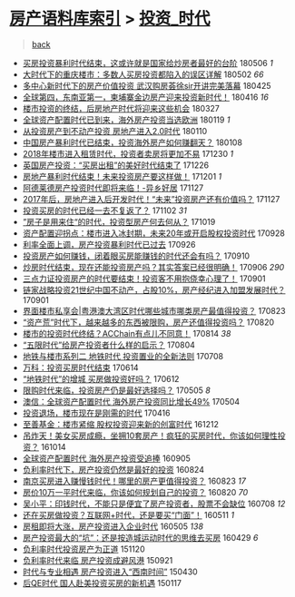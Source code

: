 [房产语料库索引](../../README.md)  > [投资_时代](投资_时代.md)
====
> [back](../README.md)

- [买房投资暴利时代结束，这或许就是国家给炒房者最好的台阶](http://jkwz.applinzi.com/ittc/7100147912690631696.html#%E4%B9%B0%E6%88%BF%E6%8A%95%E8%B5%84%E6%9A%B4%E5%88%A9%E6%97%B6%E4%BB%A3%E7%BB%93%E6%9D%9F%EF%BC%8C%E8%BF%99%E6%88%96%E8%AE%B8%E5%B0%B1%E6%98%AF%E5%9B%BD%E5%AE%B6%E7%BB%99%E7%82%92%E6%88%BF%E8%80%85%E6%9C%80%E5%A5%BD%E7%9A%84%E5%8F%B0%E9%98%B6) 180506 *1* 
- [大时代下的重庆楼市：多数人买房投资都陷入的误区详解](http://jkwz.applinzi.com/ittc/7098459334306694150.html#%E5%A4%A7%E6%97%B6%E4%BB%A3%E4%B8%8B%E7%9A%84%E9%87%8D%E5%BA%86%E6%A5%BC%E5%B8%82%EF%BC%9A%E5%A4%9A%E6%95%B0%E4%BA%BA%E4%B9%B0%E6%88%BF%E6%8A%95%E8%B5%84%E9%83%BD%E9%99%B7%E5%85%A5%E7%9A%84%E8%AF%AF%E5%8C%BA%E8%AF%A6%E8%A7%A3) 180502 *66* 
- [多中心新时代下的房产价值投资 武汉购房荟徐sir开讲完美落幕](http://jkwz.applinzi.com/ittc/7095924281274008587.html#%E5%A4%9A%E4%B8%AD%E5%BF%83%E6%96%B0%E6%97%B6%E4%BB%A3%E4%B8%8B%E7%9A%84%E6%88%BF%E4%BA%A7%E4%BB%B7%E5%80%BC%E6%8A%95%E8%B5%84+%E6%AD%A6%E6%B1%89%E8%B4%AD%E6%88%BF%E8%8D%9F%E5%BE%90sir%E5%BC%80%E8%AE%B2%E5%AE%8C%E7%BE%8E%E8%90%BD%E5%B9%95) 180425  
- [全球第四，东南亚第一，柬埔寨金边房产迎来投资新时代！](http://jkwz.applinzi.com/ittc/7092594238649009158.html#%E5%85%A8%E7%90%83%E7%AC%AC%E5%9B%9B%EF%BC%8C%E4%B8%9C%E5%8D%97%E4%BA%9A%E7%AC%AC%E4%B8%80%EF%BC%8C%E6%9F%AC%E5%9F%94%E5%AF%A8%E9%87%91%E8%BE%B9%E6%88%BF%E4%BA%A7%E8%BF%8E%E6%9D%A5%E6%8A%95%E8%B5%84%E6%96%B0%E6%97%B6%E4%BB%A3%EF%BC%81) 180416 *16* 
- [楼市投资的终结，后房地产时代将迎来这些机会](http://jkwz.applinzi.com/ittc/7085079605415511050.html#%E6%A5%BC%E5%B8%82%E6%8A%95%E8%B5%84%E7%9A%84%E7%BB%88%E7%BB%93%EF%BC%8C%E5%90%8E%E6%88%BF%E5%9C%B0%E4%BA%A7%E6%97%B6%E4%BB%A3%E5%B0%86%E8%BF%8E%E6%9D%A5%E8%BF%99%E4%BA%9B%E6%9C%BA%E4%BC%9A) 180327  
- [全球资产配置时代已到来，海外房产投资当选欧洲](http://jkwz.applinzi.com/ittc/7059540900198220811.html#%E5%85%A8%E7%90%83%E8%B5%84%E4%BA%A7%E9%85%8D%E7%BD%AE%E6%97%B6%E4%BB%A3%E5%B7%B2%E5%88%B0%E6%9D%A5%EF%BC%8C%E6%B5%B7%E5%A4%96%E6%88%BF%E4%BA%A7%E6%8A%95%E8%B5%84%E5%BD%93%E9%80%89%E6%AC%A7%E6%B4%B2) 180119 *1* 
- [从投资房产到不动产投资 房地产进入2.0时代](http://jkwz.applinzi.com/ittc/7056734311712031755.html#%E4%BB%8E%E6%8A%95%E8%B5%84%E6%88%BF%E4%BA%A7%E5%88%B0%E4%B8%8D%E5%8A%A8%E4%BA%A7%E6%8A%95%E8%B5%84+%E6%88%BF%E5%9C%B0%E4%BA%A7%E8%BF%9B%E5%85%A52.0%E6%97%B6%E4%BB%A3) 180110  
- [中国房产暴利时代已结束，投资海外房产如何赚翻天？](http://jkwz.applinzi.com/ittc/7056257499026424839.html#%E4%B8%AD%E5%9B%BD%E6%88%BF%E4%BA%A7%E6%9A%B4%E5%88%A9%E6%97%B6%E4%BB%A3%E5%B7%B2%E7%BB%93%E6%9D%9F%EF%BC%8C%E6%8A%95%E8%B5%84%E6%B5%B7%E5%A4%96%E6%88%BF%E4%BA%A7%E5%A6%82%E4%BD%95%E8%B5%9A%E7%BF%BB%E5%A4%A9%EF%BC%9F) 180108  
- [2018年楼市进入租赁时代，投资者卖房将更加不易](http://jkwz.applinzi.com/ittc/7052854815695045648.html#2018%E5%B9%B4%E6%A5%BC%E5%B8%82%E8%BF%9B%E5%85%A5%E7%A7%9F%E8%B5%81%E6%97%B6%E4%BB%A3%EF%BC%8C%E6%8A%95%E8%B5%84%E8%80%85%E5%8D%96%E6%88%BF%E5%B0%86%E6%9B%B4%E5%8A%A0%E4%B8%8D%E6%98%93) 171230 *1* 
- [英国房产投资：“买房出租”的美好时代结束了](http://jkwz.applinzi.com/ittc/7051307475968459793.html#%E8%8B%B1%E5%9B%BD%E6%88%BF%E4%BA%A7%E6%8A%95%E8%B5%84%EF%BC%9A%E2%80%9C%E4%B9%B0%E6%88%BF%E5%87%BA%E7%A7%9F%E2%80%9D%E7%9A%84%E7%BE%8E%E5%A5%BD%E6%97%B6%E4%BB%A3%E7%BB%93%E6%9D%9F%E4%BA%86) 171226  
- [房地产暴利时代结束！未来投资房产要这样做！](http://jkwz.applinzi.com/ittc/7042110746786268177.html#%E6%88%BF%E5%9C%B0%E4%BA%A7%E6%9A%B4%E5%88%A9%E6%97%B6%E4%BB%A3%E7%BB%93%E6%9D%9F%EF%BC%81%E6%9C%AA%E6%9D%A5%E6%8A%95%E8%B5%84%E6%88%BF%E4%BA%A7%E8%A6%81%E8%BF%99%E6%A0%B7%E5%81%9A%EF%BC%81) 171201 *1* 
- [阿德莱德房产投资时代即将来临！-异乡好居](http://jkwz.applinzi.com/ittc/7040641041298899985.html#%E9%98%BF%E5%BE%B7%E8%8E%B1%E5%BE%B7%E6%88%BF%E4%BA%A7%E6%8A%95%E8%B5%84%E6%97%B6%E4%BB%A3%E5%8D%B3%E5%B0%86%E6%9D%A5%E4%B8%B4%EF%BC%81-%E5%BC%82%E4%B9%A1%E5%A5%BD%E5%B1%85) 171127  
- [2017年后，房地产进入后开发时代！“未来”投资房产还有价值吗？](http://jkwz.applinzi.com/ittc/7040567973482333200.html#2017%E5%B9%B4%E5%90%8E%EF%BC%8C%E6%88%BF%E5%9C%B0%E4%BA%A7%E8%BF%9B%E5%85%A5%E5%90%8E%E5%BC%80%E5%8F%91%E6%97%B6%E4%BB%A3%EF%BC%81%E2%80%9C%E6%9C%AA%E6%9D%A5%E2%80%9D%E6%8A%95%E8%B5%84%E6%88%BF%E4%BA%A7%E8%BF%98%E6%9C%89%E4%BB%B7%E5%80%BC%E5%90%97%EF%BC%9F) 171127  
- [投资买房的时代已经一去不复返了？](http://jkwz.applinzi.com/ittc/7031374887535510544.html#%E6%8A%95%E8%B5%84%E4%B9%B0%E6%88%BF%E7%9A%84%E6%97%B6%E4%BB%A3%E5%B7%B2%E7%BB%8F%E4%B8%80%E5%8E%BB%E4%B8%8D%E5%A4%8D%E8%BF%94%E4%BA%86%EF%BC%9F) 171102 *31* 
- [”房子是用来住“的时代，投资型房产何去何从？](http://jkwz.applinzi.com/ittc/7026255984174040080.html#%E2%80%9D%E6%88%BF%E5%AD%90%E6%98%AF%E7%94%A8%E6%9D%A5%E4%BD%8F%E2%80%9C%E7%9A%84%E6%97%B6%E4%BB%A3%EF%BC%8C%E6%8A%95%E8%B5%84%E5%9E%8B%E6%88%BF%E4%BA%A7%E4%BD%95%E5%8E%BB%E4%BD%95%E4%BB%8E%EF%BC%9F) 171019  
- [资产配置迎拐点：楼市进入冰封期，未来20年或开启股权投资时代](http://jkwz.applinzi.com/ittc/7018286716715271185.html#%E8%B5%84%E4%BA%A7%E9%85%8D%E7%BD%AE%E8%BF%8E%E6%8B%90%E7%82%B9%EF%BC%9A%E6%A5%BC%E5%B8%82%E8%BF%9B%E5%85%A5%E5%86%B0%E5%B0%81%E6%9C%9F%EF%BC%8C%E6%9C%AA%E6%9D%A520%E5%B9%B4%E6%88%96%E5%BC%80%E5%90%AF%E8%82%A1%E6%9D%83%E6%8A%95%E8%B5%84%E6%97%B6%E4%BB%A3) 170928  
- [利率全面上调，房产投资暴利时代已过去](http://jkwz.applinzi.com/ittc/7017731696303277073.html#%E5%88%A9%E7%8E%87%E5%85%A8%E9%9D%A2%E4%B8%8A%E8%B0%83%EF%BC%8C%E6%88%BF%E4%BA%A7%E6%8A%95%E8%B5%84%E6%9A%B4%E5%88%A9%E6%97%B6%E4%BB%A3%E5%B7%B2%E8%BF%87%E5%8E%BB) 170926  
- [投资房产如何赚钱，闭着眼买房能赚钱的时代还会有吗？](http://jkwz.applinzi.com/ittc/7011636894901994512.html#%E6%8A%95%E8%B5%84%E6%88%BF%E4%BA%A7%E5%A6%82%E4%BD%95%E8%B5%9A%E9%92%B1%EF%BC%8C%E9%97%AD%E7%9D%80%E7%9C%BC%E4%B9%B0%E6%88%BF%E8%83%BD%E8%B5%9A%E9%92%B1%E7%9A%84%E6%97%B6%E4%BB%A3%E8%BF%98%E4%BC%9A%E6%9C%89%E5%90%97%EF%BC%9F) 170910  
- [炒房时代结束，现在还能投资房产吗？其实答案已经很明确！](http://jkwz.applinzi.com/ittc/7010230050824389649.html#%E7%82%92%E6%88%BF%E6%97%B6%E4%BB%A3%E7%BB%93%E6%9D%9F%EF%BC%8C%E7%8E%B0%E5%9C%A8%E8%BF%98%E8%83%BD%E6%8A%95%E8%B5%84%E6%88%BF%E4%BA%A7%E5%90%97%EF%BC%9F%E5%85%B6%E5%AE%9E%E7%AD%94%E6%A1%88%E5%B7%B2%E7%BB%8F%E5%BE%88%E6%98%8E%E7%A1%AE%EF%BC%81) 170906 *290* 
- [三点力证投资房产的时代要结束！投资客不用抱侥幸心理了！](http://jkwz.applinzi.com/ittc/7008412299155735569.html#%E4%B8%89%E7%82%B9%E5%8A%9B%E8%AF%81%E6%8A%95%E8%B5%84%E6%88%BF%E4%BA%A7%E7%9A%84%E6%97%B6%E4%BB%A3%E8%A6%81%E7%BB%93%E6%9D%9F%EF%BC%81%E6%8A%95%E8%B5%84%E5%AE%A2%E4%B8%8D%E7%94%A8%E6%8A%B1%E4%BE%A5%E5%B9%B8%E5%BF%83%E7%90%86%E4%BA%86%EF%BC%81) 170901  
- [链家战略投资21世纪中国不动产，占股10%，房产经纪进入加盟发展时代？](http://jkwz.applinzi.com/ittc/7008262171304395793.html#%E9%93%BE%E5%AE%B6%E6%88%98%E7%95%A5%E6%8A%95%E8%B5%8421%E4%B8%96%E7%BA%AA%E4%B8%AD%E5%9B%BD%E4%B8%8D%E5%8A%A8%E4%BA%A7%EF%BC%8C%E5%8D%A0%E8%82%A110%25%EF%BC%8C%E6%88%BF%E4%BA%A7%E7%BB%8F%E7%BA%AA%E8%BF%9B%E5%85%A5%E5%8A%A0%E7%9B%9F%E5%8F%91%E5%B1%95%E6%97%B6%E4%BB%A3%EF%BC%9F) 170901  
- [界面楼市私享会|粤港澳大湾区时代哪些城市哪类房产最值得投资？](http://jkwz.applinzi.com/ittc/7005070834769855504.html#%E7%95%8C%E9%9D%A2%E6%A5%BC%E5%B8%82%E7%A7%81%E4%BA%AB%E4%BC%9A%7C%E7%B2%A4%E6%B8%AF%E6%BE%B3%E5%A4%A7%E6%B9%BE%E5%8C%BA%E6%97%B6%E4%BB%A3%E5%93%AA%E4%BA%9B%E5%9F%8E%E5%B8%82%E5%93%AA%E7%B1%BB%E6%88%BF%E4%BA%A7%E6%9C%80%E5%80%BC%E5%BE%97%E6%8A%95%E8%B5%84%EF%BC%9F) 170823  
- [“资产荒”时代下，越来越多的东西被限购，房产还值得投资吗？](http://jkwz.applinzi.com/ittc/7003789012748469265.html#%E2%80%9C%E8%B5%84%E4%BA%A7%E8%8D%92%E2%80%9D%E6%97%B6%E4%BB%A3%E4%B8%8B%EF%BC%8C%E8%B6%8A%E6%9D%A5%E8%B6%8A%E5%A4%9A%E7%9A%84%E4%B8%9C%E8%A5%BF%E8%A2%AB%E9%99%90%E8%B4%AD%EF%BC%8C%E6%88%BF%E4%BA%A7%E8%BF%98%E5%80%BC%E5%BE%97%E6%8A%95%E8%B5%84%E5%90%97%EF%BC%9F) 170820  
- [楼市的投资时代终结？ACChain有点儿不同意！](http://jkwz.applinzi.com/ittc/7001698668800115729.html#%E6%A5%BC%E5%B8%82%E7%9A%84%E6%8A%95%E8%B5%84%E6%97%B6%E4%BB%A3%E7%BB%88%E7%BB%93%EF%BC%9FACChain%E6%9C%89%E7%82%B9%E5%84%BF%E4%B8%8D%E5%90%8C%E6%84%8F%EF%BC%81) 170814 *38* 
- [“五限时代”给房产投资者什么样的启示？](http://jkwz.applinzi.com/ittc/6997922355131974672.html#%E2%80%9C%E4%BA%94%E9%99%90%E6%97%B6%E4%BB%A3%E2%80%9D%E7%BB%99%E6%88%BF%E4%BA%A7%E6%8A%95%E8%B5%84%E8%80%85%E4%BB%80%E4%B9%88%E6%A0%B7%E7%9A%84%E5%90%AF%E7%A4%BA%EF%BC%9F) 170804  
- [地铁与楼市系列二 地铁时代 投资置业的全新法则](http://jkwz.applinzi.com/ittc/6987824966773769221.html#%E5%9C%B0%E9%93%81%E4%B8%8E%E6%A5%BC%E5%B8%82%E7%B3%BB%E5%88%97%E4%BA%8C+%E5%9C%B0%E9%93%81%E6%97%B6%E4%BB%A3+%E6%8A%95%E8%B5%84%E7%BD%AE%E4%B8%9A%E7%9A%84%E5%85%A8%E6%96%B0%E6%B3%95%E5%88%99) 170708  
- [万科：投资买房时代结束](http://jkwz.applinzi.com/ittc/6979067360127222788.html#%E4%B8%87%E7%A7%91%EF%BC%9A%E6%8A%95%E8%B5%84%E4%B9%B0%E6%88%BF%E6%97%B6%E4%BB%A3%E7%BB%93%E6%9D%9F) 170614  
- [“地铁时代”的增城 买房做投资好吗？](http://jkwz.applinzi.com/ittc/6978320090624689156.html#%E2%80%9C%E5%9C%B0%E9%93%81%E6%97%B6%E4%BB%A3%E2%80%9D%E7%9A%84%E5%A2%9E%E5%9F%8E+%E4%B9%B0%E6%88%BF%E5%81%9A%E6%8A%95%E8%B5%84%E5%A5%BD%E5%90%97%EF%BC%9F) 170612  
- [限购时代来临，投资房产仍是最好选择吗？](http://jkwz.applinzi.com/ittc/6964222478820836357.html#%E9%99%90%E8%B4%AD%E6%97%B6%E4%BB%A3%E6%9D%A5%E4%B8%B4%EF%BC%8C%E6%8A%95%E8%B5%84%E6%88%BF%E4%BA%A7%E4%BB%8D%E6%98%AF%E6%9C%80%E5%A5%BD%E9%80%89%E6%8B%A9%E5%90%97%EF%BC%9F) 170505 *8* 
- [澳信：全球资产配置时代 海外房产投资同比增长49%](http://jkwz.applinzi.com/ittc/6963814556580185092.html#%E6%BE%B3%E4%BF%A1%EF%BC%9A%E5%85%A8%E7%90%83%E8%B5%84%E4%BA%A7%E9%85%8D%E7%BD%AE%E6%97%B6%E4%BB%A3+%E6%B5%B7%E5%A4%96%E6%88%BF%E4%BA%A7%E6%8A%95%E8%B5%84%E5%90%8C%E6%AF%94%E5%A2%9E%E9%95%BF49%25) 170504  
- [投资退场，楼市现在是刚需的时代](http://jkwz.applinzi.com/ittc/6957223161832670213.html#%E6%8A%95%E8%B5%84%E9%80%80%E5%9C%BA%EF%BC%8C%E6%A5%BC%E5%B8%82%E7%8E%B0%E5%9C%A8%E6%98%AF%E5%88%9A%E9%9C%80%E7%9A%84%E6%97%B6%E4%BB%A3) 170416  
- [至善基金：楼市紧缩 股权投资迎来新的创富时代](http://jkwz.applinzi.com/ittc/6910698899097781252.html#%E8%87%B3%E5%96%84%E5%9F%BA%E9%87%91%EF%BC%9A%E6%A5%BC%E5%B8%82%E7%B4%A7%E7%BC%A9+%E8%82%A1%E6%9D%83%E6%8A%95%E8%B5%84%E8%BF%8E%E6%9D%A5%E6%96%B0%E7%9A%84%E5%88%9B%E5%AF%8C%E6%97%B6%E4%BB%A3) 161212  
- [吊炸天！美女买房成瘾，坐拥10套房产！疯狂的买房时代，你该如何理性投资？](http://jkwz.applinzi.com/ittc/6888921227900486661.html#%E5%90%8A%E7%82%B8%E5%A4%A9%EF%BC%81%E7%BE%8E%E5%A5%B3%E4%B9%B0%E6%88%BF%E6%88%90%E7%98%BE%EF%BC%8C%E5%9D%90%E6%8B%A510%E5%A5%97%E6%88%BF%E4%BA%A7%EF%BC%81%E7%96%AF%E7%8B%82%E7%9A%84%E4%B9%B0%E6%88%BF%E6%97%B6%E4%BB%A3%EF%BC%8C%E4%BD%A0%E8%AF%A5%E5%A6%82%E4%BD%95%E7%90%86%E6%80%A7%E6%8A%95%E8%B5%84%EF%BC%9F) 161014  
- [全球资产配置时代 海外房产投资受追捧](http://jkwz.applinzi.com/ittc/6874429356235031557.html#%E5%85%A8%E7%90%83%E8%B5%84%E4%BA%A7%E9%85%8D%E7%BD%AE%E6%97%B6%E4%BB%A3+%E6%B5%B7%E5%A4%96%E6%88%BF%E4%BA%A7%E6%8A%95%E8%B5%84%E5%8F%97%E8%BF%BD%E6%8D%A7) 160905  
- [负利率时代下，房产投资仍然是最好的投资](http://jkwz.applinzi.com/ittc/6869974855285474309.html#%E8%B4%9F%E5%88%A9%E7%8E%87%E6%97%B6%E4%BB%A3%E4%B8%8B%EF%BC%8C%E6%88%BF%E4%BA%A7%E6%8A%95%E8%B5%84%E4%BB%8D%E7%84%B6%E6%98%AF%E6%9C%80%E5%A5%BD%E7%9A%84%E6%8A%95%E8%B5%84) 160824  
- [南京买房进入赚慢钱时代！哪里的房产更值得投资？](http://jkwz.applinzi.com/ittc/6869659032591270916.html#%E5%8D%97%E4%BA%AC%E4%B9%B0%E6%88%BF%E8%BF%9B%E5%85%A5%E8%B5%9A%E6%85%A2%E9%92%B1%E6%97%B6%E4%BB%A3%EF%BC%81%E5%93%AA%E9%87%8C%E7%9A%84%E6%88%BF%E4%BA%A7%E6%9B%B4%E5%80%BC%E5%BE%97%E6%8A%95%E8%B5%84%EF%BC%9F) 160823 *17* 
- [房价10万一平时代来临，你该如何规划自己的投资？](http://jkwz.applinzi.com/ittc/6867745409602159621.html#%E6%88%BF%E4%BB%B710%E4%B8%87%E4%B8%80%E5%B9%B3%E6%97%B6%E4%BB%A3%E6%9D%A5%E4%B8%B4%EF%BC%8C%E4%BD%A0%E8%AF%A5%E5%A6%82%E4%BD%95%E8%A7%84%E5%88%92%E8%87%AA%E5%B7%B1%E7%9A%84%E6%8A%95%E8%B5%84%EF%BC%9F) 160820 *70* 
- [吴小平：印钱时代，不能只是便宜了房产投资者，股票不会缺位](http://jkwz.applinzi.com/ittc/6852477025880900613.html#%E5%90%B4%E5%B0%8F%E5%B9%B3%EF%BC%9A%E5%8D%B0%E9%92%B1%E6%97%B6%E4%BB%A3%EF%BC%8C%E4%B8%8D%E8%83%BD%E5%8F%AA%E6%98%AF%E4%BE%BF%E5%AE%9C%E4%BA%86%E6%88%BF%E4%BA%A7%E6%8A%95%E8%B5%84%E8%80%85%EF%BC%8C%E8%82%A1%E7%A5%A8%E4%B8%8D%E4%BC%9A%E7%BC%BA%E4%BD%8D) 160708 *12* 
- [还在买房做投资？互联网+时代，还是要买“门面”！](http://jkwz.applinzi.com/ittc/6830979047701873668.html#%E8%BF%98%E5%9C%A8%E4%B9%B0%E6%88%BF%E5%81%9A%E6%8A%95%E8%B5%84%EF%BC%9F%E4%BA%92%E8%81%94%E7%BD%91%2B%E6%97%B6%E4%BB%A3%EF%BC%8C%E8%BF%98%E6%98%AF%E8%A6%81%E4%B9%B0%E2%80%9C%E9%97%A8%E9%9D%A2%E2%80%9D%EF%BC%81) 160511 *1* 
- [房租即将大涨，房产投资进入企业时代](http://jkwz.applinzi.com/ittc/6828867251490784260.html#%E6%88%BF%E7%A7%9F%E5%8D%B3%E5%B0%86%E5%A4%A7%E6%B6%A8%EF%BC%8C%E6%88%BF%E4%BA%A7%E6%8A%95%E8%B5%84%E8%BF%9B%E5%85%A5%E4%BC%81%E4%B8%9A%E6%97%B6%E4%BB%A3) 160505 *138* 
- [房产投资最大的“坑”：还是按造城运动时代的思维去买房](http://jkwz.applinzi.com/ittc/6826480009367520261.html#%E6%88%BF%E4%BA%A7%E6%8A%95%E8%B5%84%E6%9C%80%E5%A4%A7%E7%9A%84%E2%80%9C%E5%9D%91%E2%80%9D%EF%BC%9A%E8%BF%98%E6%98%AF%E6%8C%89%E9%80%A0%E5%9F%8E%E8%BF%90%E5%8A%A8%E6%97%B6%E4%BB%A3%E7%9A%84%E6%80%9D%E7%BB%B4%E5%8E%BB%E4%B9%B0%E6%88%BF) 160429 *6* 
- [负利率时代投资房产为正道](http://jkwz.applinzi.com/ittc/6766630247491699716.html#%E8%B4%9F%E5%88%A9%E7%8E%87%E6%97%B6%E4%BB%A3%E6%8A%95%E8%B5%84%E6%88%BF%E4%BA%A7%E4%B8%BA%E6%AD%A3%E9%81%93) 151120  
- [负利率时代来临 房产投资成避风港](http://jkwz.applinzi.com/ittc/6744495314112398341.html#%E8%B4%9F%E5%88%A9%E7%8E%87%E6%97%B6%E4%BB%A3%E6%9D%A5%E4%B8%B4+%E6%88%BF%E4%BA%A7%E6%8A%95%E8%B5%84%E6%88%90%E9%81%BF%E9%A3%8E%E6%B8%AF) 150921  
- [时代与专业相遇 房产投资进入“西南时间”](http://jkwz.applinzi.com/ittc/547650611408229958.html#%E6%97%B6%E4%BB%A3%E4%B8%8E%E4%B8%93%E4%B8%9A%E7%9B%B8%E9%81%87+%E6%88%BF%E4%BA%A7%E6%8A%95%E8%B5%84%E8%BF%9B%E5%85%A5%E2%80%9C%E8%A5%BF%E5%8D%97%E6%97%B6%E9%97%B4%E2%80%9D) 150430  
- [后QE时代 国人赴美投资买房的新机遇](http://jkwz.applinzi.com/ittc/547650611385802497.html#%E5%90%8EQE%E6%97%B6%E4%BB%A3+%E5%9B%BD%E4%BA%BA%E8%B5%B4%E7%BE%8E%E6%8A%95%E8%B5%84%E4%B9%B0%E6%88%BF%E7%9A%84%E6%96%B0%E6%9C%BA%E9%81%87) 150117  
